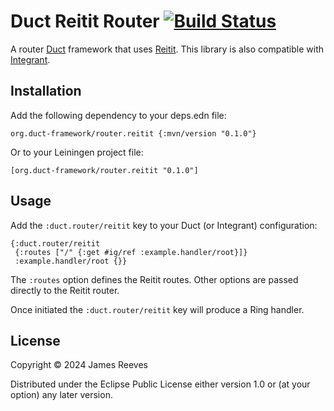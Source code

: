 # Duct Reitit Router [![Build Status](https://github.com/duct-framework/router.reitit/actions/workflows/test.yml/badge.svg)](https://github.com/duct-framework/router.reitit/actions/workflows/test.yml)

A router [Duct][] framework that uses [Reitit][]. This library is also
compatible with [Integrant][].

[duct]: https://github.com/duct-framework/duct
[reitit]: https://github.com/metosin/reitit
[integrant]: https://github.com/weavejester/integrant

## Installation

Add the following dependency to your deps.edn file:

    org.duct-framework/router.reitit {:mvn/version "0.1.0"}

Or to your Leiningen project file:

    [org.duct-framework/router.reitit "0.1.0"]

## Usage

Add the `:duct.router/reitit` key to your Duct (or Integrant)
configuration:

```edn
{:duct.router/reitit
 {:routes ["/" {:get #ig/ref :example.handler/root}]}
 :example.handler/root {}}
```

The `:routes` option defines the Reitit routes. Other options are
passed directly to the Reitit router.

Once initiated the `:duct.router/reitit` key will produce a Ring
handler.

## License

Copyright © 2024 James Reeves

Distributed under the Eclipse Public License either version 1.0 or (at
your option) any later version.
